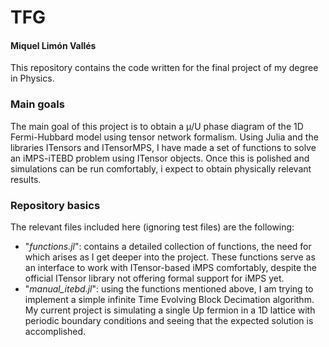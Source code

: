 # TFG
#### Miquel Limón Vallés

This repository contains the code written for the final project of my degree in Physics.

### Main goals
The main goal of this project is to obtain a μ/U phase diagram of the 1D Fermi-Hubbard model using tensor network formalism. Using Julia and the libraries ITensors and ITensorMPS, I have made a set of functions to solve an iMPS-iTEBD problem using ITensor objects. Once this is polished and simulations can be run comfortably, i expect to obtain physically relevant results.

### Repository basics
The relevant files included here (ignoring test files) are the following:

- "*functions.jl*": contains a detailed collection of functions, the need for which arises as I get deeper into the project. These functions serve as an interface to work with ITensor-based iMPS comfortably, despite the official ITensor library not offering formal support for iMPS yet. 
- "*manual_itebd.jl*": using the functions mentioned above, I am trying to implement a simple infinite Time Evolving Block Decimation algorithm. My current project is simulating a single Up fermion in a 1D lattice with periodic boundary conditions and seeing that the expected solution is accomplished.
